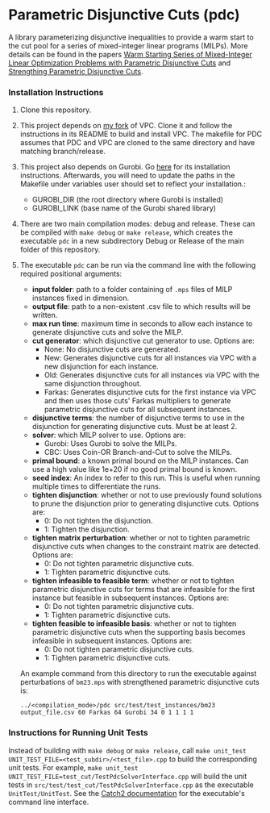 # Parametric Disjunctive Cuts (pdc)

A library parameterizing disjunctive inequalities to provide a warm start to the
cut pool for a series of mixed-integer linear programs (MILPs). More details can be found
in the papers [Warm Starting Series of Mixed-Integer Linear Optimization Problems
with Parametric Disjunctive Cuts](papers/parametric_disjunctive_cuts.pdf) and
[Strengthing Parametric Disjunctive Cuts](papers/strengthening.pdf).

### Installation Instructions

1. Clone this repository.

2. This project depends on [my fork](https://github.com/spkelle2/vpc) of VPC. Clone
it and follow the instructions in its README to build and install VPC. The makefile
for PDC assumes that PDC and VPC are cloned to the same directory and have matching
branch/release.

3. This project also depends on Gurobi. Go 
[here](https://support.gurobi.com/hc/en-us/articles/14799677517585-Getting-Started-with-Gurobi-Optimizer)
for its installation instructions. Afterwards, you will need to update the paths
in the Makefile under variables user should set to reflect your installation.:
   * GUROBI_DIR (the root directory where Gurobi is installed)
   * GUROBI_LINK (base name of the Gurobi shared library)
   
4. There are two main compilation modes: debug and release. These can be compiled
with `make debug` or `make release`, which creates the executable `pdc` in a new
subdirectory Debug or Release of the main folder of this repository.

5. The executable `pdc` can be run via the command line with the following required
positional arguments:
    * **input folder**: path to a folder containing of `.mps` files of MILP instances
fixed in dimension.
    * **output file**: path to a non-existent .csv file to which results will be written.
    * **max run time**: maximum time in seconds to allow each instance to generate disjunctive
cuts and solve the MILP.
    * **cut generator**: which disjunctive cut generator to use. Options are:
        * None: No disjunctive cuts are generated.
        * New: Generates disjunctive cuts for all instances via VPC with a new
        disjunction for each instance.
        * Old: Generates disjunctive cuts for all instances via VPC with the same
        disjunction throughout.
        * Farkas: Generates disjunctive cuts for the first instance via VPC and
        then uses those cuts' Farkas multipliers to generate parametric disjunctive
        cuts for all subsequent instances.
    * **disjunctive terms**: the number of disjunctive terms to use in the disjunction
for generating disjunctive cuts. Must be at least 2.
    * **solver**: which MILP solver to use. Options are:
        * Gurobi: Uses Gurobi to solve the MILPs.
        * CBC: Uses Coin-OR Branch-and-Cut to solve the MILPs.
    * **primal bound**: a known primal bound on the MILP instances. Can use a high value
   like 1e+20 if no good primal bound is known.
    * **seed index**: An index to refer to this run. This is useful when running
   multiple times to differentiate the runs.
    * **tighten disjunction**: whether or not to use previously found solutions to 
   prune the disjunction prior to generating disjunctive cuts. Options are:
        * 0: Do not tighten the disjunction.
        * 1: Tighten the disjunction.
    * **tighten matrix perturbation**: whether or not to tighten parametric disjunctive
    cuts when changes to the constraint matrix are detected. Options are:
        * 0: Do not tighten parametric disjunctive cuts.
        * 1: Tighten parametric disjunctive cuts.
    * **tighten infeasible to feasible term**: whether or not to tighten parametric
    disjunctive cuts for terms that are infeasible for the first instance but
    feasible in subsequent instances. Options are:
        * 0: Do not tighten parametric disjunctive cuts.
        * 1: Tighten parametric disjunctive cuts.
    * **tighten feasible to infeasible basis**: whether or not to tighten parametric
      disjunctive cuts when the supporting basis becomes infeasible in subsequent
      instances. Options are:
        * 0: Do not tighten parametric disjunctive cuts.
        * 1: Tighten parametric disjunctive cuts.

    An example command from this directory to run the executable against
    perturbations of `bm23.mps` with strengthened parametric disjunctive cuts is:
    ```
    ../<compilation_mode>/pdc src/test/test_instances/bm23 output_file.csv 60 Farkas 64 Gurobi 34 0 1 1 1 1
    ```

### Instructions for Running Unit Tests
Instead of building with `make debug` or `make release`, call `make unit_test
UNIT_TEST_FILE=<test_subdir>/<test_file>.cpp` to build the corresponding unit tests.
For example, `make unit_test UNIT_TEST_FILE=test_cut/TestPdcSolverInterface.cpp`
will build the unit tests in `src/test/test_cut/TestPdcSolverInterface.cpp` as the
executable `UnitTest/UnitTest`. See the [Catch2 documentation](https://github.com/catchorg/Catch2/blob/devel/docs/command-line.md)
for the executable's command line interface.
